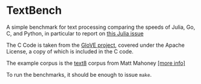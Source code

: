 # TextBench

A simple benchmark for text processing comparing the speeds of Julia, Go, C, and Python, in particular to report
on [this Julia issue](https://github.com/JuliaLang/julia/issues/8826)

The C Code is taken from the [GloVE project](http://nlp.stanford.edu/projects/glove/), covered
under the Apache License, a copy of which is included in the C code.

The example corpus is the [text8](http://mattmahoney.net/dc/text8.zip) corpus from Matt Mahoney [[more info]](http://mattmahoney.net/dc/textdata.html)

To run the benchmarks, it should be enough to issue `make`.

